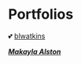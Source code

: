 # Portfolios

💕 [blwatkins](https://blwatkins.github.io/)

***[Makayla Alston](https://makayla-a.github.io/)***
